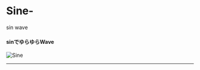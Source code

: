 # Sine-
sin wave 

#### sinでゆらゆらWave 
![Sine](https://user-images.githubusercontent.com/43961147/61839923-5be6f400-aeca-11e9-9b2c-0a1a55fb19c5.gif)
*** 

